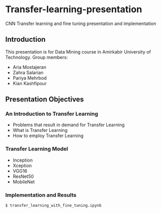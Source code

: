 # Transfer-learning-presentation
CNN Transfer learning and fine tuning presentation and implementation

## Introduction
This presentation is for Data Mining course in Amirkabir University of Technology.
Group members:
- Aria Mostajeran
- Zahra Salarian
- Pariya Mehrbod
- Kian Kashfipour

## Presentation Objectives

### An Introduction to Transfer Learning
* Problems that result in demand for Transfer Learning
* What is Transfer Learning
* How to employ Transfer Learning

### Transfer Learning Model
* Inception
* Xception
* VGG16
* ResNet50
* MobileNet
### Implementation and Results

```
$ transfer_learning_with_fine_tuning.ipynb
```
